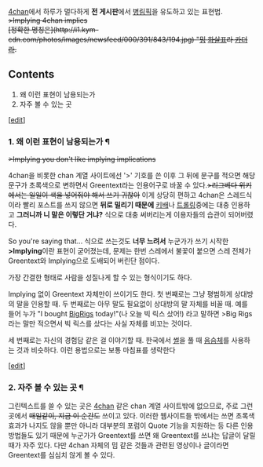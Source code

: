 [4chan](4chan.md)에서 하루가 멀다하게 **전 게시판**에서
[병림픽](%EB%B3%91%EB%A6%BC%ED%94%BD.md)을 유도하고 있는 표현법.  
<del>>Implying 4chan implies</del>  
<del>[정확한 명칭은](http://i1.kym-
cdn.com/photos/images/newsfeed/000/391/843/194.jpg)
"[밈](%EC%9C%A0%ED%8A%9C%EB%B8%8C.md) [화살표](9GAG.md)라
[카더라](%EC%B9%B4%EB%8D%94%EB%9D%BC.md).</del>

## Contents

    

1. 왜 이런 표현이 남용되는가 
2. 자주 볼 수 있는 곳 

[[edit](http://rigvedawiki.net/r1/wiki.php/Implying?action=edit&section=1)]

### 1. 왜 이런 표현이 남용되는가 ¶

<del>>Implying you don't like implying implications</del>

  

4chan을 비롯한 chan 계열 사이트에선 '>' 기호를 쓴 이후 그 뒤에 문구를 적으면 해당 문구가 초록색으로 변하면서
Greentext라는 인용어구로 바꿀 수 있다.<del>>리그베다 위키에서는 일일이 색을 넣어줘야 해서 쓰기 귀찮아</del> 이게 상당히
편하고 4chan은 스레드식이라 빨리 포스트를 쓰지 않으면 **뒤로 밀리기 때문에**
[키배](%ED%82%A4%EB%B0%B0.md)나 [트롤링](%ED%8A%B8%EB%A1%A4%EB%A7%81.md)중에는 대충
인용하고 **그러니까 니 말은 이렇단 거냐?** 식으로 대충 써버리는게 이용자들의 습관이 되어버렸다.

  

So you're saying that... 식으로 쓰는것도 **너무 느려서** 누군가가 쓰기 시작한 **>Implying**이란 표현이
굳어졌는데, 문제는 한번 스레에서 불꽃이 붙으면 스레 전체가 Greentext와 Implying으로 도배되어 버린단 점이다.

  

가장 간결한 형태로 사람을 성질나게 할 수 있는 형식이기도 하다.

  

Implying 없이 Greentext 자체만이 쓰이기도 한다. 첫 번째로는 그냥 평범하게 상대방의 말을 인용할 때. 두 번째로는 아무 말도
필요없이 상대방의 말 자체를 비꼴 때. 예를 들어 누가 "I bought [BigRigs](%EB%B9%85%EB%A6%AD%EC%8A%A4.md) today!"(나 오늘 빅 릭스 샀어!) 라고 말하면 >Big
Rigs 라는 말만 적으면서 빅 릭스를 샀다는 사실 자체를 비꼬는 것이다.

  

세 번째로는 자신의 경험담 같은 걸 이야기할 때. 한국에서 [썰](%EC%8D%B0.md)을 풀 때
[음슴체](%EC%9D%8C%EC%8A%B4%EC%B2%B4.md)를 사용하는 것과 비슷하다. 이런 용법으로는 보통 마침표를 생략한다

  

[[edit](http://rigvedawiki.net/r1/wiki.php/Implying?action=edit&section=2)]

### 2. 자주 볼 수 있는 곳 ¶

그린텍스트를 쓸 수 있는 곳은 [4chan](4chan.md) 같은 chan 계열 사이트밖에 없으므로, 주로 그런 곳에서
<del>매일같이, 지금 이 순간도</del> 쓰이고 있다. 이러한 웹사이트들 밖에서는 쓰면 초록색 효과가 나지도 않을 뿐만 아니라 대부분의
포럼이 Quote 기능을 지원하는 등 다른 인용 방법들도 있기 때문에 누군가가 Greentext를 쓰면 왜 Greentext를 쓰냐는 답글이
달릴 때가 자주 있다. 다만 4chan 자체의 밈 같은 것들과 관련된 영상이나 글이라면 Greentext를 심심치 않게 볼 수 있다.

  

